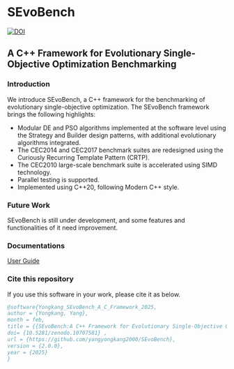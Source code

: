 # SEvoBench
[![DOI](https://zenodo.org/badge/758319660.svg)](https://zenodo.org/doi/10.5281/zenodo.10707580)

## A C++ Framework for Evolutionary Single-Objective Optimization Benchmarking

### Introduction
We introduce SEvoBench, a C++ framework for the benchmarking of evolutionary single-objective optimization.
The SEvoBench framework brings the following highlights:

+ Modular DE and PSO algorithms implemented at the software level using the Strategy and Builder design patterns, with additional evolutionary algorithms integrated.
+ The CEC2014 and CEC2017 benchmark suites are redesigned using the Curiously Recurring Template Pattern (CRTP).
+ The CEC2010 large-scale benchmark suite is accelerated using SIMD technology.
+ Parallel testing is supported.
+ Implemented using C++20, following Modern C++ style.

### Future Work
SEvoBench is still under development, and some features and functionalities of it need improvement. 

### Documentations
[User Guide](./doc/User_Guide.md)
### Cite this repository
If you use this software in your work, please cite it as below.

```bibtex
@software{Yongkang_SEvoBench_A_C_Framework_2025,
author = {Yongkang, Yang},
month = feb,
title = {{SEvoBench:A C++ Framework for Evolutionary Single-Objective Optimization Benchmarking}},
doi= {10.5281/zenodo.10707581} ,
url = {https://github.com/yangyongkang2000/SEvoBench},
version = {2.0.0},
year = {2025}
} 
```
